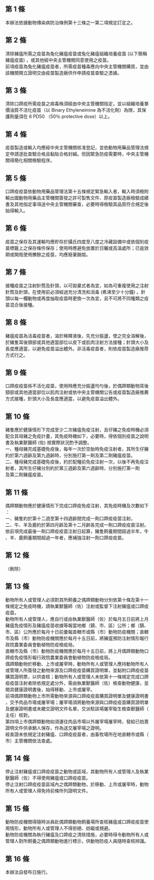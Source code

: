 第 1 條
-------
本辦法依據動物傳染病防治條例第十三條之一第二項規定訂定之。

第 2 條
-------
清除豬瘟所需之疫苗為兔化豬瘟疫苗或兔化豬瘟組織培養疫苗 (以下簡稱  
豬瘟疫苗) ，或其他經中央主管機關同意使用之疫苗。  
前項疫苗為兔化豬瘟疫苗者，所需疫苗種毒應向中央主管機關購買，並由  
該機關開立證明交由疫苗製造廠供作申請疫苗查驗之憑據。

第 3 條
-------
清除口蹄疫所需疫苗之病毒株須經由中央主管機關指定，並以組織培養單  
價油質不活化疫苗（以 Binary Ethyleneimine 為不活化劑）為限，其保  
護劑量須在 6 PD50 （50％ protective dose）以上。

第 4 條
-------
疫苗製造或輸入均應經中央主管機關核准登記，並依動物用藥品管理法規  
定申請逐批查驗合格且黏貼合格封緘。但因緊急防疫需要時，中央主管機  
關得簡化相關檢驗程序。

第 5 條
-------
口蹄疫疫苗依動物用藥品管理法第十五條規定緊急輸入者，輸入時須檢附  
輸出國動物用藥品主管機關簽發之許可製售文件、原疫苗製造廠檢驗成績  
書及其他指定事項送中央主管機關審查，必要時得檢驗其品質符合規定後  
始得輸入。

第 6 條
-------
疫苗之保存及其運輸均應貯存於攝氏四度至八度之冷藏設備中或依個別疫  
苗標籤上之保存條件保存；使用時應避免放置於日曬或高溫處所；已逾效  
期或開瓶使用賸餘之疫苗，均應廢棄銷燬。

第 7 條
-------
接種疫苗之注射針筒及針頭，以可拋棄式者為宜，如為可重複使用之注射  
針筒及針頭，在使用前必須經過充分清洗和消毒 (煮沸至少十分鐘) 。針  
頭以每一欄動物或再度抽取疫苗時更換一次為宜，且不可將不同種類之疫  
苗混合後接種。

第 8 條
-------
豬瘟疫苗為活毒疫苗者，溶於稀釋液後，先充分振盪，使之完全溶解後，  
於豬隻耳後頸部或其他適當部位以皮下或肌肉注射方法接種；針頭大小及  
長度應適當，以避免疫苗溢出體外。非活毒疫苗者，則依疫苗製造廠推荐  
方式行之。

第 9 條
-------
口蹄疫疫苗係不活化疫苗，使用時應充分振盪均勻後，於偶蹄類動物耳後  
頸部或其他適當部位以肌肉注射或依中央主管機關公告或疫苗製造廠推薦  
方式接種，針頭大小及長度應適當，以避免疫苗溢出體外。

第 10 條
--------
豬隻應於健康情形下完成至少二次豬瘟免疫注射，且仔豬之免疫時機必須  
配合其母豬之免疫計畫，其免疫時機如下，必要時，得依個別疫苗之說明  
書及執業獸醫師 (佐) 視實際狀況酌予調整。  
一、種母豬完成基礎免疫後，每年一次於空胎時免疫注射者，其所生仔豬  
    約於第六週齡及第九週齡時，分別施打第一劑及第二劑豬瘟疫苗。  
二、種母豬完成基礎免疫後，約於配種前免疫注射一次，以後不再免疫注  
    射者，其所生仔豬分別約於第三週齡及第六週齡時，分別施打第一劑  
    及第二劑豬瘟疫苗。

第 11 條
--------
偶蹄類動物應於健康情形下完成口蹄疫免疫注射，其免疫時機及次數如下  
：  
一、豬隻約於第十二週至第十四週齡間完成一劑口蹄疫疫苗注射。  
二、牛、羊及鹿約於第四月齡及第十二月齡各完成一劑口蹄疫疫苗注射。  
依前項完成最後一劑口蹄疫疫苗注射日起算，豬隻飼養期間超過半年，牛  
、羊、鹿飼養期間超過一年者，應補強注射一劑口蹄疫疫苗。

第 12 條
--------
（刪除）

第 13 條
--------
動物所有人或管理人必須對其所飼養之偶蹄類動物分別依第十條及第十一  
條規定之免疫時機，請執業獸醫師（佐）注射或監督下注射豬瘟或口蹄疫  
疫苗。  
動物所有人或管理人，應自行或由執業獸醫師（佐）於每月五日前將上月  
豬瘟免疫情形及豬瘟疫苗收據等報當地鄉（鎮、市、區）公所；鄉（鎮、  
市、區）公所應於每月十日前彙報直轄市或縣（市）動物防疫機關；直轄  
市及縣（市）動物防疫機關應於每月十五日前，將豬瘟預防注射情形報行  
政院農業委員會動植物防疫檢疫局。  
直轄市及縣（市）動物防疫機關應於每月十五日前，將上月偶蹄類動物口  
蹄疫免疫情形報行政院農業委員會動植物防疫檢疫局。  
偶蹄類動物於移動、上市或屠宰時，動物所有人或管理人應持動物所有人  
或管理人所簽發之動物來源及口蹄疫疫苗購買證明單，並黏附口蹄疫疫苗  
購買證明票，以供查核；動物所有人或管理人未依第十一條規定完成口蹄  
疫疫苗注射者除依規定處分外，需由執業獸醫師（佐）檢查動物健康，並  
開具健康證明書後，始得移動、上市或屠宰。  
前項偶蹄類動物上市所需動物來源與口蹄疫疫苗購買證明單及健康證明書  
，交予肉品市場或屠宰場；屠宰場須將動物來源與口蹄疫疫苗購買證明單  
及健康證明書或未繳交證明文件名單，交派駐該場屠宰衛生檢查獸醫師（  
主任）核對。  
第四項上市偶蹄類動物如須運往肉品市場以外屠宰場屠宰時，發給已拍賣  
證明文件供承銷人保存，作為送交屠宰場之證明。  
經查證未依規定注射豬瘟、口蹄疫疫苗者，由畜牧場所在地直轄市或縣（  
市）主管機關依法查處。

第 14 條
--------
停止注射豬瘟或口蹄疫疫苗之動物或區域，其動物所有人或管理人及執業  
獸醫師（佐）不得使用豬瘟或口蹄疫疫苗。  
停止注射口蹄疫疫苗區域內之偶蹄類動物，於移動、上市或屠宰時，動物  
所有人或管理人得免持前條所列證明文件。

第 15 條
--------
動物防疫機關得隨時派員赴偶蹄類動物飼養場所查核豬瘟或口蹄疫疫苗使  
用情形，動物所有人或管理人不得拒絕、妨礙或規避。  
動物防疫機關為執行豬瘟及口蹄疫之清除措施，必要時得令動物所有人或  
管理人對所飼養之偶蹄類動物進行標示，供動物防疫人員隨時查核辨識。

第 16 條
--------
本辦法自發布日施行。

